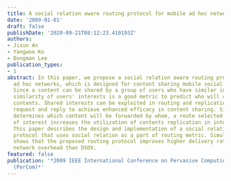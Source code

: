```yaml
---
title: A social relation aware routing protocol for mobile ad hoc networks
date: '2009-01-01'
draft: false
publishDate: '2020-09-21T08:12:23.410193Z'
authors:
- Jisun An
- Yangwoo Ko
- Dongman Lee
publication_types:
- 1
abstract: In this paper, we propose a social relation aware routing protocol for mobile
  ad hoc networks, which is designed for content sharing mobile social applications.
  Since a content can be shared by a group of users who have similar interests, the
  similarity of users' interests is a good metric to predict who will consume which
  contents. Shared interests can be exploited in routing and replication of content
  request and reply to achieve enhanced efficacy in content sharing. Since routing
  determines which content will be forwarded by whom, a route selected based on similarity
  of interest increases the utilization of contents replication in intermediate nodes.
  This paper describes the design and implementation of a social relation aware routing
  protocol that uses social relation as a part of routing metric. Simulation results
  shows that the proposed routing protocol improves higher delivery ratio with lower
  network overhead than DSDV.
featured: false
publication: '*2009 IEEE International Conference on Pervasive Computing and Communications
  (PerCom)*'
---
```



